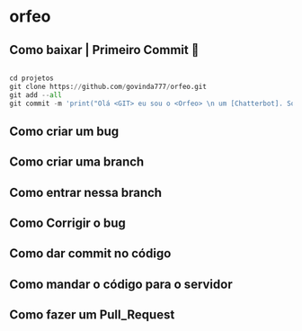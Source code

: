 # orfeo

## Como baixar | Primeiro Commit :robot:

```python

cd projetos
git clone https://github.com/govinda777/orfeo.git
git add --all
git commit -m 'print("Olá <GIT> eu sou o <Orfeo> \n um [Chatterbot]. Sou **representante** de Inteligencias Coletivas.")'


```

## Como criar um bug

## Como criar uma branch

## Como entrar nessa branch

## Como Corrigir o bug

## Como dar commit no código

## Como mandar o código para o servidor

## Como fazer um Pull_Request

## 